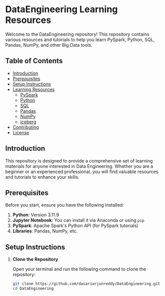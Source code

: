 # DataEngineering Learning Resources

Welcome to the DataEngineering repository! This repository contains various resources and tutorials to help you learn PySpark, Python, SQL, Pandas, NumPy, and other Big Data tools.

## Table of Contents

- [Introduction](#introduction)
- [Prerequisites](#prerequisites)
- [Setup Instructions](#setup-instructions)
- [Learning Resources](#learning-resources)
  - [PySpark](#pyspark)
  - [Python](#python)
  - [SQL](#sql)
  - [Pandas](#pandas)
  - [NumPy](#numpy)
  - [iceberg](#iceberg)
- [Contributing](#contributing)
- [License](#license)

## Introduction

This repository is designed to provide a comprehensive set of learning materials for anyone interested in Data Engineering. Whether you are a beginner or an experienced professional, you will find valuable resources and tutorials to enhance your skills.

## Prerequisites

Before you start, ensure you have the following installed:

1. **Python**: Version 3.11.9 
2. **Jupyter Notebook**: You can install it via Anaconda or using `pip`
3. **PySpark**: Apache Spark's Python API (for PySpark tutorials)
4. **Libraries**: Pandas, NumPy, etc.

## Setup Instructions

1. **Clone the Repository**

   Open your terminal and run the following command to clone the repository:

   ```bash
   git clone https://github.com/dasariarjunreddy/DataEngineering.git
   cd DataEngineering